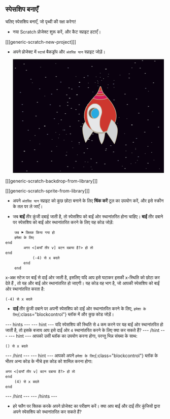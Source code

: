 ## स्पेसशिप बनाएँ

चलिए स्पेसशिप बनाएँ, जो पृथ्वी की रक्षा करेगा!

+ नया Scratch प्रोजेक्ट शुरू करें, और कैट स्प्राइट हटाएँ।

[[[generic-scratch-new-project]]]

+ अपने प्रोजेक्ट में `स्टार्स` बैकड्रॉप और `अंतरिक्ष यान` स्प्राइट जोड़ें।

	![screenshot](images/invaders-sprites.png)

[[[generic-scratch-backdrop-from-library]]]

[[[generic-scratch-sprite-from-library]]]

+ अपने `अंतरिक्ष यान` स्प्राइट को कुछ छोटा बनाने के लिए **श्रिंक करें** टूल का उपयोग करें, और इसे स्क्रीन के तल पर ले जाएँ।

+ जब **बाईं** तीर कुंजी दबाई जाती है, तो स्पेसशिप को बाईं ओर स्थानांतरित होना चाहिए। **बाईं** तीर दबाने पर स्पेसशिप को बाईं ओर स्थानांतरित करने के लिए यह कोड जोड़ें:

```blocks
	जब ⚑ क्लिक किया गया हो
	हमेशा के लिए
end
		अगर <[बायाँ तीर v] बटन दबाया है?> हो तो
end
			(-4) से x बदले
		end
	end
```

x-अक्ष स्टेज पर बाईं से दाईं ओर जाती है, इसलिए यदि आप इसे घटाकर इसकी x-स्थिति को छोटा कर देते हैं , तो यह और बाईं ओर स्थानांतरित हो जाएगी। यह कोड वह भाग है, जो आपकी स्पेसशिप को बाईं ओर स्थानांतरित करता है:

```blocks
(-4) से x बदले
```

+ **दाईं** तीर कुंजी दबाने पर अपनी स्पेसशिप को दाईं ओर स्थानांतरित करने के लिए, `हमेशा के लिए`{:class="blockcontrol"} ब्लॉक में और कुछ कोड जोड़ें।

--- hints ---
--- hint ---
यदि स्पेसशिप की स्थिति से `4` कम करने पर यह बाईं ओर स्थानांतरित हो जाती है, तो इसके बजाय आप इसे दाईं ओर `4` स्थानांतरित करने के लिए क्या कर सकते हैं?
--- /hint ---
--- hint ---
आपको उसी ब्लॉक का उपयोग करना होगा, परन्तु भिन्न संख्या के साथ:
```blocks
() से x बदले
```
--- /hint ---
--- hint ---
आपको अपने `हमेशा के लिए`{:class="blockcontrol"} ब्लॉक के भीतर अन्य कोड के नीचे इस कोड को शामिल करना होगा:
```blocks
अगर <[दायाँ तीर v] बटन दबाया है?> हो तो
end
	(4) से x बदले
end
```
--- /hint ---
--- /hints ---

+ हरे फ्लैग पर क्लिक करके अपने प्रोजेक्ट का परीक्षण करें। क्या आप बाईं और दाईं तीर कुंजियों द्वारा अपने स्पेसशिप को स्थानांतरित कर सकते हैं?
